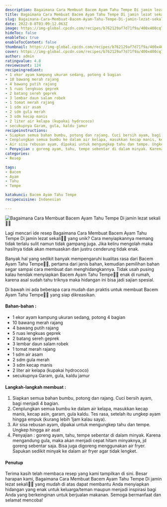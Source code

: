 ```yaml
---
description: Bagaimana Cara Membuat Bacem Ayam Tahu Tempe Di jamin lezat sekali"
title: Bagaimana Cara Membuat Bacem Ayam Tahu Tempe Di jamin lezat sekali
slug: Bagaimana-Cara-Membuat-Bacem-Ayam-Tahu-Tempe-Di-jamin-lezat-sekali
date: 2022-8-8T03:09:12.063Z
image: https://img-global.cpcdn.com/recipes/b762129af7d71f9a/400x400cq70/photo.jpg
hideToc: false
enableToc: true
enableTocContent: false
thumbnail: https://img-global.cpcdn.com/recipes/b762129af7d71f9a/400x400cq70/photo.jpg
cover: https://img-global.cpcdn.com/recipes/b762129af7d71f9a/400x400cq70/photo.jpg
author: admin
ratingvalue: 4.8
reviewcount: 124
recipeingredient:
- 1 ekor ayam kampung ukuran sedang, potong 4 bagian
- 10 bawang merah rajang
- 4 bawang putih rajang
- 5 ruas lengkuas geprek
- 2 batang sereh geprek
- 3 lembar daun salam robek
- 1 tomat merah rajang
- 1 sdm air asam
- 2 sdm gula merah
- 3 sdm kecap manis
- 2 liter air kelapa (kupakai hydrococo)
- secukupnya Garam, gula, kaldu jamur
recipeinstructions:
- Siapkan semua bahan bumbu, potong dan rajang. Cuci bersih ayam, bagi menjadi 4 bagian.
- Cenplungkan semua bumbu ke dalam air kelapa, masukkan kecap manis, kecap asin, garam, gula kaldu. Tes rasa, setelah itu ungkep ayam hingga empuk (kurang lebih 1jam kalau saya).
- Air sisa rebusan ayam, dipakai untuk mengungkep tahu dan tempe. Ungkep hingga air asat
- Penyajian : goreng ayam, tahu, tempe sebentar di dalam minyak. Karena mengandung gula, maka akan menjadi cepat hitam minyaknya, jd goreng sebentar saja. Bisa juga digoreng menggunakan air fryer. Sapukan sedikit minyak ke dalam air fryer agar tidak lengket.
categories:
- Resep

tags:
- Bacem
- Ayam
- Tahu
- Tempe

katakunci: Bacem Ayam Tahu Tempe
recipecuisine: Indonesian

---
```


![Bagaimana Cara Membuat Bacem Ayam Tahu Tempe Di jamin lezat sekali👩‍🍳](https://img-global.cpcdn.com/recipes/b762129af7d71f9a/400x400cq70/photo.jpg)

Lagi mencari ide resep Bagaimana Cara Membuat Bacem Ayam Tahu Tempe Di jamin lezat sekali👩‍🍳 yang unik? Cara menyiapkannya memang tidak terlalu sulit namun tidak gampang juga. Jika keliru mengolah maka hasilnya tidak akan memuaskan dan justru cenderung tidak enak.

Banyak hal yang sedikit banyak mempengaruhi kualitas rasa dari Bacem Ayam Tahu Tempe👩‍🍳, pertama dari jenis bahan, kemudian pemilihan bahan segar sampai cara membuat dan menghidangkannya. Tidak usah pusing kalau hendak menyiapkan Bacem Ayam Tahu Tempe👩‍🍳 enak di rumah, karena asal sudah tahu triknya maka hidangan ini bisa jadi sajian spesial.

Di bawah ini ada beberapa cara mudah dan praktis untuk membuat Bacem Ayam Tahu Tempe👩‍🍳 yang siap dikreasikan.

<!--inarticleads1-->

#### Bahan-bahan :

- 1 ekor ayam kampung ukuran sedang, potong 4 bagian
- 10 bawang merah rajang
- 4 bawang putih rajang
- 5 ruas lengkuas geprek
- 2 batang sereh geprek
- 3 lembar daun salam robek
- 1 tomat merah rajang
- 1 sdm air asam
- 2 sdm gula merah
- 3 sdm kecap manis
- 2 liter air kelapa (kupakai hydrococo)
- secukupnya Garam, gula, kaldu jamur

<!--inarticleads2-->

#### Langkah-langkah membuat :

1. Siapkan semua bahan bumbu, potong dan rajang. Cuci bersih ayam, bagi menjadi 4 bagian.
1. Cenplungkan semua bumbu ke dalam air kelapa, masukkan kecap manis, kecap asin, garam, gula kaldu. Tes rasa, setelah itu ungkep ayam hingga empuk (kurang lebih 1jam kalau saya).
1. Air sisa rebusan ayam, dipakai untuk mengungkep tahu dan tempe. Ungkep hingga air asat
1. Penyajian : goreng ayam, tahu, tempe sebentar di dalam minyak. Karena mengandung gula, maka akan menjadi cepat hitam minyaknya, jd goreng sebentar saja. Bisa juga digoreng menggunakan air fryer. Sapukan sedikit minyak ke dalam air fryer agar tidak lengket.

#### Penutup

Terima kasih telah membaca resep yang kami tampilkan di sini. Besar harapan kami, Bagaimana Cara Membuat Bacem Ayam Tahu Tempe Di jamin lezat sekali👩‍🍳 yang mudah di atas dapat membantu Anda menyiapkan hidangan yang enak untuk keluarga/teman maupun menjadi inspirasi bagi Anda yang berkeinginan untuk berjualan makanan. Semoga bermanfaat dan selamat mencoba!